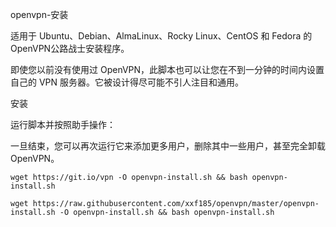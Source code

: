 openvpn-安装

适用于 Ubuntu、Debian、AlmaLinux、Rocky Linux、CentOS 和 Fedora 的OpenVPN公路战士安装程序。

即使您以前没有使用过 OpenVPN，此脚本也可以让您在不到一分钟的时间内设置自己的 VPN 服务器。它被设计得尽可能不引人注目和通用。

安装

运行脚本并按照助手操作：



一旦结束，您可以再次运行它来添加更多用户，删除其中一些用户，甚至完全卸载 OpenVPN。









```
wget https://git.io/vpn -O openvpn-install.sh && bash openvpn-install.sh
```

```
wget https://raw.githubusercontent.com/xxf185/openvpn/master/openvpn-install.sh -O openvpn-install.sh && bash openvpn-install.sh
```


